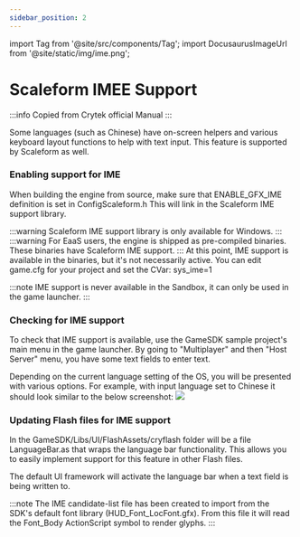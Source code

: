 ```yaml
---
sidebar_position: 2
---
```

import Tag from '@site/src/components/Tag';
import DocusaurusImageUrl from '@site/static/img/ime.png';

# Scaleform IMEE Support
:::info
    Copied from Crytek official Manual
:::


Some languages (such as Chinese) have on-screen helpers and various keyboard layout functions to help with text input.
This feature is supported by Scaleform as well.

###  Enabling support for IME
When building the engine from source, make sure that ENABLE_GFX_IME definition is set in ConfigScaleform.h
This will link in the Scaleform IME support library.

:::warning
Scaleform IME support library is only available for Windows.
:::
:::warning
For EaaS users, the engine is shipped as pre-compiled binaries. These binaries have Scaleform IME support.
:::
At this point, IME support is available in the binaries, but it's not necessarily active.
You can edit game.cfg for your project and set the CVar: sys_ime=1

:::note
IME support is never available in the Sandbox, it can only be used in the game launcher.
:::

### Checking for IME support
To check that IME support is available, use the GameSDK sample project's main menu in the game launcher.
By going to "Multiplayer" and then "Host Server" menu, you have some text fields to enter text.

Depending on the current language setting of the OS, you will be presented with various options.
For example, with input language set to Chinese it should look similar to the below screenshot: 
<img src={DocusaurusImageUrl} />


### Updating Flash files for IME support
In the GameSDK/Libs/UI/FlashAssets/cryflash folder will be a file LanguageBar.as that wraps the language bar functionality.
This allows you to easily implement support for this feature in other Flash files.

The default UI framework will activate the language bar when a text field is being written to. 

:::note
The IME candidate-list file has been created to import from the SDK's default font library (HUD_Font_LocFont.gfx).
From this file it will read the Font_Body ActionScript symbol to render glyphs.
:::